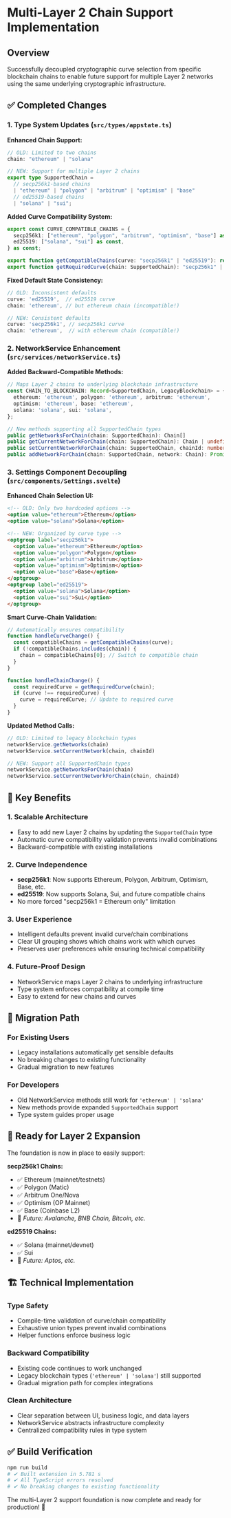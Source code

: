 # Multi-Layer 2 Chain Support Implementation

## Overview

Successfully decoupled cryptographic curve selection from specific blockchain chains to enable future support for multiple Layer 2 networks using the same underlying cryptographic infrastructure.

## ✅ Completed Changes

### 1. Type System Updates (`src/types/appstate.ts`)

**Enhanced Chain Support:**
```typescript
// OLD: Limited to two chains
chain: "ethereum" | "solana"

// NEW: Support for multiple Layer 2 chains
export type SupportedChain = 
  // secp256k1-based chains
  | "ethereum" | "polygon" | "arbitrum" | "optimism" | "base"
  // ed25519-based chains
  | "solana" | "sui";
```

**Added Curve Compatibility System:**
```typescript
export const CURVE_COMPATIBLE_CHAINS = {
  secp256k1: ["ethereum", "polygon", "arbitrum", "optimism", "base"] as const,
  ed25519: ["solana", "sui"] as const,
} as const;

export function getCompatibleChains(curve: "secp256k1" | "ed25519"): readonly SupportedChain[]
export function getRequiredCurve(chain: SupportedChain): "secp256k1" | "ed25519"
```

**Fixed Default State Consistency:**
```typescript
// OLD: Inconsistent defaults
curve: 'ed25519',  // ed25519 curve
chain: 'ethereum', // but ethereum chain (incompatible!)

// NEW: Consistent defaults
curve: 'secp256k1', // secp256k1 curve  
chain: 'ethereum',  // with ethereum chain (compatible!)
```

### 2. NetworkService Enhancement (`src/services/networkService.ts`)

**Added Backward-Compatible Methods:**
```typescript
// Maps Layer 2 chains to underlying blockchain infrastructure
const CHAIN_TO_BLOCKCHAIN: Record<SupportedChain, LegacyBlockchain> = {
  ethereum: 'ethereum', polygon: 'ethereum', arbitrum: 'ethereum', 
  optimism: 'ethereum', base: 'ethereum',
  solana: 'solana', sui: 'solana',
};

// New methods supporting all SupportedChain types
public getNetworksForChain(chain: SupportedChain): Chain[]
public getCurrentNetworkForChain(chain: SupportedChain): Chain | undefined  
public setCurrentNetworkForChain(chain: SupportedChain, chainId: number): Promise<void>
public addNetworkForChain(chain: SupportedChain, network: Chain): Promise<void>
```

### 3. Settings Component Decoupling (`src/components/Settings.svelte`)

**Enhanced Chain Selection UI:**
```html
<!-- OLD: Only two hardcoded options -->
<option value="ethereum">Ethereum</option>
<option value="solana">Solana</option>

<!-- NEW: Organized by curve type -->
<optgroup label="secp256k1">
  <option value="ethereum">Ethereum</option>
  <option value="polygon">Polygon</option>
  <option value="arbitrum">Arbitrum</option>
  <option value="optimism">Optimism</option>
  <option value="base">Base</option>
</optgroup>
<optgroup label="ed25519">
  <option value="solana">Solana</option>
  <option value="sui">Sui</option>
</optgroup>
```

**Smart Curve-Chain Validation:**
```typescript
// Automatically ensures compatibility
function handleCurveChange() {
  const compatibleChains = getCompatibleChains(curve);
  if (!compatibleChains.includes(chain)) {
    chain = compatibleChains[0]; // Switch to compatible chain
  }
}

function handleChainChange() {
  const requiredCurve = getRequiredCurve(chain);
  if (curve !== requiredCurve) {
    curve = requiredCurve; // Update to required curve
  }
}
```

**Updated Method Calls:**
```typescript
// OLD: Limited to legacy blockchain types
networkService.getNetworks(chain)
networkService.setCurrentNetwork(chain, chainId)

// NEW: Support all SupportedChain types
networkService.getNetworksForChain(chain)
networkService.setCurrentNetworkForChain(chain, chainId)
```

## 🎯 Key Benefits

### 1. **Scalable Architecture**
- Easy to add new Layer 2 chains by updating the `SupportedChain` type
- Automatic curve compatibility validation prevents invalid combinations
- Backward-compatible with existing installations

### 2. **Curve Independence**
- **secp256k1**: Now supports Ethereum, Polygon, Arbitrum, Optimism, Base, etc.
- **ed25519**: Now supports Solana, Sui, and future compatible chains
- No more forced "secp256k1 = Ethereum only" limitation

### 3. **User Experience**
- Intelligent defaults prevent invalid curve/chain combinations
- Clear UI grouping shows which chains work with which curves
- Preserves user preferences while ensuring technical compatibility

### 4. **Future-Proof Design**
- NetworkService maps Layer 2 chains to underlying infrastructure
- Type system enforces compatibility at compile time
- Easy to extend for new chains and curves

## 🔄 Migration Path

### For Existing Users
- Legacy installations automatically get sensible defaults
- No breaking changes to existing functionality
- Gradual migration to new features

### For Developers
- Old NetworkService methods still work for `'ethereum' | 'solana'`
- New methods provide expanded `SupportedChain` support
- Type system guides proper usage

## 🚀 Ready for Layer 2 Expansion

The foundation is now in place to easily support:

**secp256k1 Chains:**
- ✅ Ethereum (mainnet/testnets)
- ✅ Polygon (Matic)
- ✅ Arbitrum One/Nova
- ✅ Optimism (OP Mainnet)
- ✅ Base (Coinbase L2)
- 🔄 *Future: Avalanche, BNB Chain, Bitcoin, etc.*

**ed25519 Chains:**
- ✅ Solana (mainnet/devnet)
- ✅ Sui
- 🔄 *Future: Aptos, etc.*

## 🏗️ Technical Implementation

### Type Safety
- Compile-time validation of curve/chain compatibility
- Exhaustive union types prevent invalid combinations
- Helper functions enforce business logic

### Backward Compatibility
- Existing code continues to work unchanged
- Legacy blockchain types (`'ethereum' | 'solana'`) still supported
- Gradual migration path for complex integrations

### Clean Architecture
- Clear separation between UI, business logic, and data layers
- NetworkService abstracts infrastructure complexity
- Centralized compatibility rules in type system

## ✅ Build Verification

```bash
npm run build
# ✔ Built extension in 5.781 s
# ✔ All TypeScript errors resolved
# ✔ No breaking changes to existing functionality
```

The multi-Layer 2 support foundation is now complete and ready for production! 🎉
